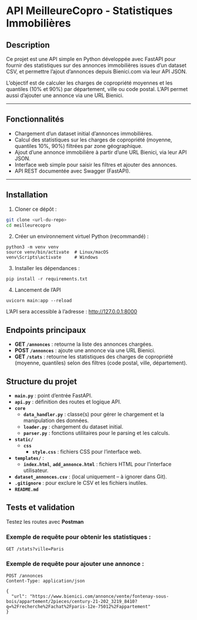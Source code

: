 # API MeilleureCopro - Statistiques Immobilières

## Description

Ce projet est une API simple en Python développée avec FastAPI pour fournir des statistiques sur des annonces immobilières issues d’un dataset CSV, et permettre l’ajout d’annonces depuis Bienici.com via leur API JSON.

L’objectif est de calculer les charges de copropriété moyennes et les quantiles (10% et 90%) par département, ville ou code postal. L’API permet aussi d’ajouter une annonce via une URL Bienici.

---

## Fonctionnalités

- Chargement d’un dataset initial d’annonces immobilières.
- Calcul des statistiques sur les charges de copropriété (moyenne, quantiles 10%, 90%) filtrées par zone géographique.
- Ajout d’une annonce immobilière à partir d’une URL Bienici, via leur API JSON.
- Interface web simple pour saisir les filtres et ajouter des annonces.
- API REST documentée avec Swagger (FastAPI).

---

## Installation

1. Cloner ce dépôt :

```bash
git clone <url-du-repo>
cd meilleurecopro
```
2. Créer un environnement virtuel Python (recommandé) :
```
python3 -m venv venv
source venv/bin/activate  # Linux/macOS
venv\Scripts\activate     # Windows
```
3. Installer les dépendances :
```
pip install -r requirements.txt
```

4. Lancement de l’API
```
uvicorn main:app --reload 
```


L’API sera accessible à l’adresse : http://127.0.0.1:8000

## Endpoints principaux

- **GET `/annonces`** : retourne la liste des annonces chargées.
- **POST `/annonces`** : ajoute une annonce via une URL Bienici.
- **GET `/stats`** : retourne les statistiques des charges de copropriété (moyenne, quantiles) selon des filtres (code postal, ville, département).

## Structure du projet

- **`main.py`** : point d’entrée FastAPI.
- **`api.py`** : définition des routes et logique API.
- **`core`**
  - **`data_handler.py`** : classe(s) pour gérer le chargement et la manipulation des données.
  - **`loader.py`** : chargement du dataset initial.
  - **`parser.py`** : fonctions utilitaires pour le parsing et les calculs.
- **`static/`** 
  - **`css`**
    - **`style.css`** : fichiers CSS pour l’interface web.
- **`templates/`** : 
  - **`index.html`**, **`add_annonce.html`** : fichiers HTML pour l’interface utilisateur.
- **`dataset_annonces.csv`** : (local uniquement – à ignorer dans Git).
- **`.gitignore`** : pour exclure le CSV et les fichiers inutiles.
- **`README.md`**


## Tests et validation

Testez les routes avec **Postman**

### Exemple de requête pour obtenir les statistiques :

```http
GET /stats?ville=Paris
```

### Exemple de requête pour ajouter une annonce :
```
POST /annonces
Content-Type: application/json

{
  "url": "https://www.bienici.com/annonce/vente/fontenay-sous-bois/appartement/2pieces/century-21-202_3219_8410?q=%2Frecherche%2Fachat%2Fparis-12e-75012%2Fappartement"
}
